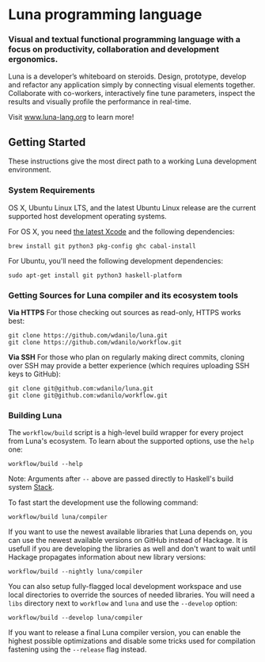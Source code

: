 # Luna programming language
### Visual and textual functional programming language with a focus on productivity, collaboration and development ergonomics.

Luna is a developer’s whiteboard on steroids. Design, prototype, develop and refactor any application simply by connecting visual elements together. Collaborate with co-workers, interactively fine tune parameters, inspect the results and visually profile the performance in real-time.

Visit www.luna-lang.org to learn more!

## Getting Started

These instructions give the most direct path to a working Luna
development environment. 

### System Requirements

OS X, Ubuntu Linux LTS, and the latest Ubuntu Linux release are the current
supported host development operating systems.

For OS X, you need [the latest Xcode](https://developer.apple.com/xcode/downloads/) and the following dependencies:

    brew install git python3 pkg-config ghc cabal-install

For Ubuntu, you'll need the following development dependencies:

    sudo apt-get install git python3 haskell-platform


### Getting Sources for Luna compiler and its ecosystem tools

**Via HTTPS**  For those checking out sources as read-only, HTTPS works best:

    git clone https://github.com/wdanilo/luna.git
    git clone https://github.com/wdanilo/workflow.git


**Via SSH**  For those who plan on regularly making direct commits,
cloning over SSH may provide a better experience (which requires
uploading SSH keys to GitHub):

    git clone git@github.com:wdanilo/luna.git
    git clone git@github.com:wdanilo/workflow.git

### Building Luna

The `workflow/build` script is a high-level build wrapper for every project from Luna's ecosystem. To learn about the supported options, use the `help` one:

    workflow/build --help

Note: Arguments after `--` above are passed directly to Haskell's build system [Stack](http://haskellstack.org).

To fast start the development use the following command:

    workflow/build luna/compiler

If you want to use the newest available libraries that Luna depends on, you can use the newest available versions on GitHub instead of Hackage. It is usefull if you are developing the libraries as well and don't want to wait until Hackage propagates information about new library versions:

    workflow/build --nightly luna/compiler

You can also setup fully-flagged local development workspace and use local directories to override the sources of needed libraries. You will need a `libs` directory next to `workflow` and `luna` and use the `--develop` option:

    workflow/build --develop luna/compiler

If you want to release a final Luna compiler version, you can enable the highest possible optimizations and disable some tricks used for compilation fastening using the `--release` flag instead.
